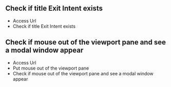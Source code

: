 ## Check if title Exit Intent exists
- Access Url
- Check if title Exit Intent exists

## Check if mouse out of the viewport pane and see a modal window appear
- Access Url
- Put mouse out of the viewport pane
- Check if mouse out of the viewport pane and see a modal window appear

